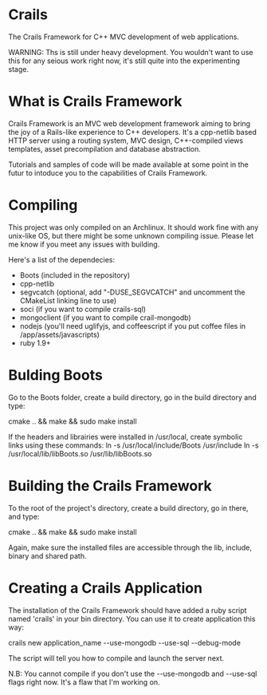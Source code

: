 Crails
======

The Crails Framework for C++ MVC development of web applications.

WARNING: Ths is still under heavy development. You wouldn't want to use this for any seious work right now,
it's still quite into the experimenting stage.

What is Crails Framework
======
Crails Framework is an MVC web development framework aiming to bring the joy of a Rails-like experience to C++
developers.
It's a cpp-netlib based HTTP server using a routing system, MVC design, C++-compiled views templates, asset
precompilation and database abstraction.

Tutorials and samples of code will be made available at some point in the futur to intoduce you to the capabilities
of Crails Framework.

Compiling
======
This project was only compiled on an Archlinux. It should work fine with any unix-like OS, but there might be some
unknown compiling issue. Please let me know if you meet any issues with building.

Here's a list of the dependecies:
- Boots (included in the repository)
- cpp-netlib
- segvcatch (optional, add "-DUSE_SEGVCATCH" and uncomment the CMakeList linking line to use)
- soci (if you want to compile crails-sql)
- mongoclient (if you want to compile crail-mongodb)
- nodejs (you'll need uglifyjs, and coffeescript if you put coffee files in /app/assets/javascripts)
- ruby 1.9+

Bulding Boots
=====
Go to the Boots folder, create a build directory, go in the build directory and type:

cmake .. && make && sudo make install

If the headers and librairies were installed in /usr/local, create symbolic links using these commands:
ln -s /usr/local/include/Boots /usr/include
ln -s /usr/local/lib/libBoots.so /usr/lib/libBoots.so

Building the Crails Framework
======
To the root of the project's directory, create a build directory, go in there, and type:

cmake .. && make && sudo make install

Again, make sure the installed files are accessible through the lib, include, binary and shared path.

Creating a Crails Application
=====
The installation of the Crails Framework should have added a ruby script named 'crails' in your bin directory.
You can use it to create application this way:

crails new application_name --use-mongodb --use-sql --debug-mode

The script will tell you how to compile and launch the server next.

N.B: You cannot compile if you don't use the --use-mongodb and --use-sql flags right now. It's a flaw that I'm working on.
